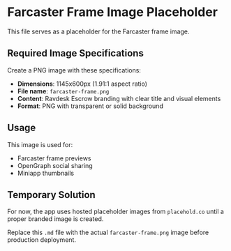 # Farcaster Frame Image Placeholder

This file serves as a placeholder for the Farcaster frame image.

## Required Image Specifications

Create a PNG image with these specifications:
- **Dimensions**: 1145x600px (1.91:1 aspect ratio)
- **File name**: `farcaster-frame.png`
- **Content**: Ravdesk Escrow branding with clear title and visual elements
- **Format**: PNG with transparent or solid background

## Usage

This image is used for:
- Farcaster frame previews
- OpenGraph social sharing
- Miniapp thumbnails

## Temporary Solution

For now, the app uses hosted placeholder images from `placehold.co` until a proper branded image is created.

Replace this `.md` file with the actual `farcaster-frame.png` image before production deployment.
